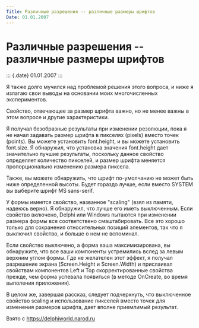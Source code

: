 ```yaml
---
Title: Различные разрешения -- различные размеры шрифтов
Date: 01.01.2007
---
```


Различные разрешения -- различные размеры шрифтов
=================================================

::: {.date}
01.01.2007
:::

Я также долго мучился над проблемой решения этого вопроса, и ниже я
излагаю свои выводы на основании моих многочисленных экспериментов.

Свойство, отвечающее за размер шрифта важно, но не менее важны в этом
вопросе и другие характеристики.

Я получал безобразные результаты при изменении резолюции, пока я не
начал задавать размер шрифта в пикселях (pixels) вместо точек (points).
Вы можете установить font.height, и вы можете установить font.size. Я
обнаружил, что установка значения font.height дает значительно лучшие
результаты, поскольку данное свойство определяет количество пикселей, и
размер шрифта меняется пропорционально изменению размера пиксела.

Также, вы можете обнаружить, что шрифт по-умолчанию не может быть ниже
определенной высоты. Будет гораздо лучше, если вместо SYSTEM вы выберите
шрифт MS sans-serif.

У формы имеется свойство, названное \"scaling\" (взял из памяти, надеюсь
верно). Я обнаружил, что лучше его иметь выключенным. Если свойство
включено, Delphi или Windows пытаются при изменении размера формы все
соответствено смаштабировать. Все это хорошо только для сохранения
относительных позиций элементов, так что я выключил свойство, и больше о
нем не вспоминал.

Если свойство выключено, а форма ваша максимизирована, вы обнаружите,
что все ваши компоненты устремились вслед за левым верхним углом формы.
Где не желателен этот эффект, я получал разрешение экрана (Screen.Height
и Screen.Width) и прислаивал свойствам компонентов Left и Тор
скорректированные свойства прежде, чем форма успевала появиться (в
методе OnCreate, во время выполения приложения).

В целом же, завершая рассказ, следует подчеркнуть, что выключенное
свойство scaling и использование пикселей вместо точек для изменения
размеров шрифта, дает вполне приемлимый результат.

Взято с <https://delphiworld.narod.ru>
